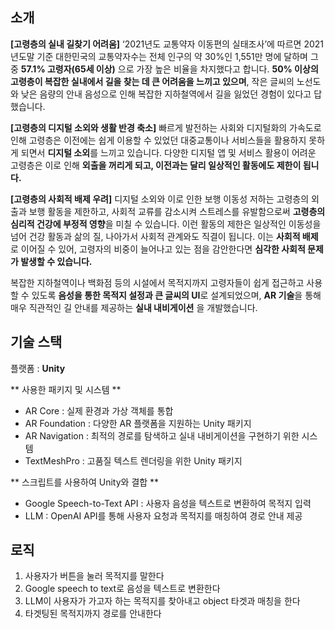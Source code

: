 
## 소개

**[고령층의 실내 길찾기 어려움]**
‘2021년도 교통약자 이동편의 실태조사’에 따르면 2021년도말 기준 대한민국의 교통약자수는 전체 인구의 약 30%인 1,551만 명에 달하며 그 중 **57.1% 고령자(65세 이상)** 으로 가장 높은 비율을 차지했다고 합니다. 
**50% 이상의 고령층이 복잡한 실내에서 길을 찾는 데 큰 어려움을 느끼고 있으며**, 작은 글씨의 노선도와 낮은 음량의 안내 음성으로 인해 복잡한 지하철역에서 길을 잃었던 경험이 있다고 답했습니다.

**[고령층의 디지털 소외와 생활 반경 축소]**
빠르게 발전하는 사회와 디지털화의 가속도로 인해 고령층은 이전에는 쉽게 이용할 수 있었던 대중교통이나 서비스들을 활용하지 못하게 되면서 **디지털 소외**를 느끼고 있습니다.
다양한 디지털 앱 및 서비스 활용이 어려운 고령층은 이로 인해 **외출을 꺼리게 되고, 이전과는 달리 일상적인 활동에도 제한이 됩니다.**

**[고령층의 사회적 배제 우려]**
디지털 소외와 이로 인한 보행 이동성 저하는 고령층의 외출과 보행 활동을 제한하고, 사회적 교류를 감소시켜 스트레스를 유발함으로써 **고령층의 심리적 건강에 부정적 영향**을 미칠 수 있습니다. 
이런 활동의 제한은 일상적인 이동성을 넘어 건강 활동과 삶의 질, 나아가서 사회적 관계와도 직결이 됩니다.
이는 **사회적 배제**로 이어질 수 있어, 고령자의 비중이 늘어나고 있는 점을 감안한다면 **심각한 사회적 문제가 발생할 수 있습니다.**

복잡한 지하철역이나 백화점 등의 시설에서 목적지까지 고령자들이 쉽게 접근하고 사용할 수 있도록
**음성을 통한 목적지 설정과 큰 글씨의 UI**로 설계되었으며, **AR 기술**을 통해 매우 직관적인 길 안내를 제공하는 **실내 내비게이션** 을 개발했습니다.


## 기술 스택

플랫폼 : **Unity**

** 사용한 패키지 및 시스템 **

- AR Core : 실제 환경과 가상 객체를 통합
- AR Foundation : 다양한 AR 플랫폼을 지원하는 Unity 패키지
- AR Navigation : 최적의 경로를 탐색하고 실내 내비게이션을 구현하기 위한 시스템
- TextMeshPro : 고품질 텍스트 렌더링을 위한 Unity 패키지

** 스크립트를 사용하여 Unity와 결합 ** 

- Google Speech-to-Text API : 사용자 음성을 텍스트로 변환하여 목적지 입력
- LLM : OpenAI API를 통해 사용자 요청과 목적지를 매칭하여 경로 안내 제공


## 로직

1. 사용자가 버튼을 눌러 목적지를 말한다
2. Google speech to text로 음성을 텍스트로 변환한다
3. LLM이 사용자가 가고자 하는 목적지를 찾아내고 object 타겟과 매칭을 한다
4. 타겟팅된 목적지까지 경로를 안내한다
